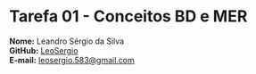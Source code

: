 # Tarefa 01 - Conceitos BD e MER

**Nome:** Leandro Sérgio da Silva  
**GitHub:** [LeoSergio](https://github.com/LeoSergio)  
**E-mail:** leosergio.583@gmail.com
